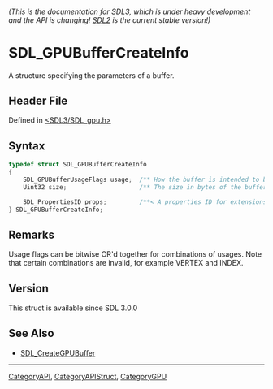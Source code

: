 ###### (This is the documentation for SDL3, which is under heavy development and the API is changing! [SDL2](https://wiki.libsdl.org/SDL2/) is the current stable version!)
# SDL_GPUBufferCreateInfo

A structure specifying the parameters of a buffer.

## Header File

Defined in [<SDL3/SDL_gpu.h>](https://github.com/libsdl-org/SDL/blob/main/include/SDL3/SDL_gpu.h)

## Syntax

```c
typedef struct SDL_GPUBufferCreateInfo
{
    SDL_GPUBufferUsageFlags usage;  /** How the buffer is intended to be used by the client. */
    Uint32 size;                    /** The size in bytes of the buffer. */

    SDL_PropertiesID props;         /**< A properties ID for extensions. Should be 0 if no extensions are needed. */
} SDL_GPUBufferCreateInfo;
```

## Remarks

Usage flags can be bitwise OR'd together for combinations of usages. Note
that certain combinations are invalid, for example VERTEX and INDEX.

## Version

This struct is available since SDL 3.0.0

## See Also

- [SDL_CreateGPUBuffer](SDL_CreateGPUBuffer)

----
[CategoryAPI](CategoryAPI), [CategoryAPIStruct](CategoryAPIStruct), [CategoryGPU](CategoryGPU)

